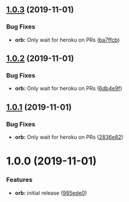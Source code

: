 ## [1.0.3](https://github.com/o3world/orb-heroku/compare/v1.0.2...v1.0.3) (2019-11-01)


### Bug Fixes

* **orb:** Only wait for heroku on PRs ([ba7ffcb](https://github.com/o3world/orb-heroku/commit/ba7ffcb659c94b00788d3d15b4da621c3f17e7b6))

## [1.0.2](https://github.com/o3world/orb-heroku/compare/v1.0.1...v1.0.2) (2019-11-01)


### Bug Fixes

* **orb:** Only wait for heroku on PRs ([6db4e9f](https://github.com/o3world/orb-heroku/commit/6db4e9f1dc79385a43b284c69848999fecd672c4))

## [1.0.1](https://github.com/o3world/orb-heroku/compare/v1.0.0...v1.0.1) (2019-11-01)


### Bug Fixes

* **orb:** Only wait for heroku on PRs ([2836e82](https://github.com/o3world/orb-heroku/commit/2836e8276b7b58cf5fddd658e849542571477d48))

# 1.0.0 (2019-11-01)


### Features

* **orb:** initial release ([985ede0](https://github.com/o3world/orb-heroku/commit/985ede01d3067d7a7aab9459a1b75e4f453bb890))

